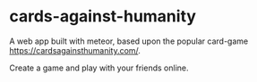 # cards-against-humanity
A web app built with meteor, based upon the popular card-game https://cardsagainsthumanity.com/.

Create a game and play with your friends online.
